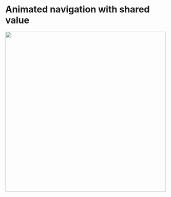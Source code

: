 # Animated navigation with shared value
<img src="https://github.com/NvIGA/transitionSharedValue/blob/main/example.gif" data-canonical-src="https://github.com/NvIGA/transitionSharedValue/blob/main/example.gif" width="500"  />

